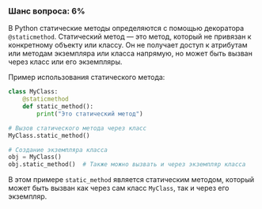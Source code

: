### Шанс вопроса: 6%

В Python статические методы определяются с помощью декоратора `@staticmethod`. Статический метод — это метод, который не привязан к конкретному объекту или классу. Он не получает доступ к атрибутам или методам экземпляра или класса напрямую, но может быть вызван через класс или его экземпляры.

Пример использования статического метода:

```python
class MyClass:
    @staticmethod
    def static_method():
        print("Это статический метод")

# Вызов статического метода через класс
MyClass.static_method()

# Создание экземпляра класса
obj = MyClass()
obj.static_method()  # Также можно вызвать и через экземпляр класса
```

В этом примере `static_method` является статическим методом, который может быть вызван как через сам класс `MyClass`, так и через его экземпляр.